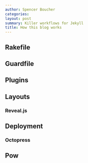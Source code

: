 ```yaml
---
author: Spencer Boucher
categories:
layout: post
summary: Killer workflows for Jekyll
title: How this blog works
---
```


## Rakefile

## Guardfile

## Plugins

## Layouts

### Reveal.js

## Deployment

### Octopress

## Pow
